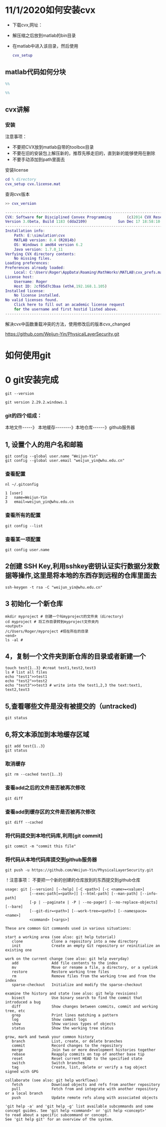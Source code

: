 # 11/1/2020如何安装cvx

* 下载cvx,网址：

  [cvx_download]: http://cvxr.com/cvx/

* 解压缩之后放到matlab的bin目录

* 在matlab中进入该目录，然后使用

  ~~~matlab
  cvx_setup
  ~~~

## matlab代码如何分块

```matlab
%%

%%
```

## cvx讲解

### 安装

注意事项：

* 不要把CVX放到matlab自带的toolbox目录
* 不要在旧的安装包上解压新的，推荐先移走旧的，直到新的能够使用在删除
* 不要手动添加到path里面去

安装license

```matlab
cd % directory
cvx_setup cvx.license.mat
```

查询cvx版本

```matlab
>> cvx_version

---------------------------------------------------------------------------
CVX: Software for Disciplined Convex Programming       (c)2014 CVX Research
Version 3.0beta, Build 1183 (dda2109)              Sun Dec 17 18:58:10 2017
---------------------------------------------------------------------------
Installation info:
    Path: E:\simulation\cvx
    MATLAB version: 8.4 (R2014b)
    OS: Windows 8 amd64 version 6.2
    Java version: 1.7.0_11
Verfying CVX directory contents:
    No missing files.
Loading preferences:
Preferences already loaded:
    Local: C:\Users\Roger\AppData\Roaming\MathWorks\MATLAB\cvx_prefs.mat
License host:
    Username: Roger
    Host ID: 2cf05d7c3baa (eth4,192.168.1.105)
Installed license:
    No license installed.
No valid licenses found.
    Click here to fill out an academic license request
    for the username and first hostid listed above.
---------------------------------------------------------------------------
```

解决cvx中函数重载冲突的方法，使用修改后的版本cvx_changed



https://github.com/Weijun-Yin/PhysicalLayerSecurity.git

# 如何使用git

# 0 git安装完成

```git
git --version

git version 2.29.2.windows.1
```

### git的四个组成：

 本地文件-----》 本地缓存--------》本地仓库------》github服务器

## 1, 设置个人的用户名和邮箱

```git
git config --global user.name "Weijun-Yin"
git config --global user.email "weijun_yin@whu.edu.cn"
```

### 查看配置

```git
nl ~/.gitconfig

1 [user]
2 	name=Weijun-Yin
3 	email=weijun_yin@whu.edu.cn
```

### 查看所有的配置

```git
git config --list
```

### 查看某一项配置

```git
git config user.name
```

## 2创建 SSH Key,利用sshkey密钥认证实行数据分发数据等操作,这里是将本地的东西存到远程的仓库里面去

```git
ssh-keygen -t rsa -C "weijun_yin@whu.edu.cn"
```

## 3 初始化一个新仓库

```git
mkdir myproject # 创建一个叫myproject的文件夹（directory)
cd myproject # 将工作目录转到myproject文件夹内
<output>
/c/Users/Roger/myproject #现在所在的目录
<end>
ls -al #

```

## 4，复制一个文件夹到新仓库的目录或者新建一个

```git
touch test{1..3} #creat test1,test2,test3
ls # list all files
echo "test1">>test1
echo "test2">>test2
echo "test3">>test3 # write into the test1,2,3 the text:text1, text2,text3
```

## 5,查看哪些文件是没有被提交的（untracked)

```git
git status
```

## 6,将文本添加到本地缓存区域

```git
git add test{1..3}
git status
```

### 取消缓存

```git
git rm --cached test{1..3}
```

### 查看add之后的文件是否被再次修改

```git
git diff
```

### 查看add到缓存区的文件是否被再次修改

```git
git diff --cached
```

### 将代码提交到本地代码库,利用[git commit]

```git
git commit -m "commit this file"
```

### 将代码从本地代码库提交到github服务器

```git
git push -u https://github.com/Weijun-Yin/PhysicalLayerSecurity.git
```

！注意事项： 不要把一个新的创建的仓库放到的东西提交到github仓库

```git
usage: git [--version] [--help] [-C <path>] [-c <name>=<value>]
           [--exec-path[=<path>]] [--html-path] [--man-path] [--info-path]
           [-p | --paginate | -P | --no-pager] [--no-replace-objects] [--bare]
           [--git-dir=<path>] [--work-tree=<path>] [--namespace=<name>]
           <command> [<args>]

These are common Git commands used in various situations:

start a working area (see also: git help tutorial)
   clone             Clone a repository into a new directory
   init              Create an empty Git repository or reinitialize an existing one

work on the current change (see also: git help everyday)
   add               Add file contents to the index
   mv                Move or rename a file, a directory, or a symlink
   restore           Restore working tree files
   rm                Remove files from the working tree and from the index
   sparse-checkout   Initialize and modify the sparse-checkout

examine the history and state (see also: git help revisions)
   bisect            Use binary search to find the commit that introduced a bug
   diff              Show changes between commits, commit and working tree, etc
   grep              Print lines matching a pattern
   log               Show commit logs
   show              Show various types of objects
   status            Show the working tree status

grow, mark and tweak your common history
   branch            List, create, or delete branches
   commit            Record changes to the repository
   merge             Join two or more development histories together
   rebase            Reapply commits on top of another base tip
   reset             Reset current HEAD to the specified state
   switch            Switch branches
   tag               Create, list, delete or verify a tag object signed with GPG

collaborate (see also: git help workflows)
   fetch             Download objects and refs from another repository
   pull              Fetch from and integrate with another repository or a local branch
   push              Update remote refs along with associated objects

'git help -a' and 'git help -g' list available subcommands and some
concept guides. See 'git help <command>' or 'git help <concept>'
to read about a specific subcommand or concept.
See 'git help git' for an overview of the system.
```



